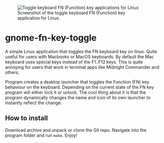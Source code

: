 <figure>
 <img src="/petrstepanov/linux-fn-key-toggle/blob/master/resources/screenshot.png?raw=true" alt="Toggle keyboard FN (Function) key applications for Linux" />
 <figcaption>Screenshot of the toggle keyboard FN (Function) key application for Linux.</figcaption>
</figure> 

# gnome-fn-key-toggle
A simple Linux application that toggles the FN keyboard key on linux. Quite useful for users with Macbooks or MacOS keyboards. By default the Mac keyboard uses special keys instead of the F1..F12 keys. This is quite annoying for users that work in terminal apps like Midnight Commander and others.

Program creates a desktop launcher that toggles the Function (FN) key behaviour on the keyboard. Depending on the current state of the FN key program will either lock it or unlock. The cool thing about it is that the program dynamically changes the name and icon of its own launcher to instantly reflect the change.

## How to install
Download archive and unpack or clone the Git repo. Navigate into the program folder and run `make`. Enjoy!
